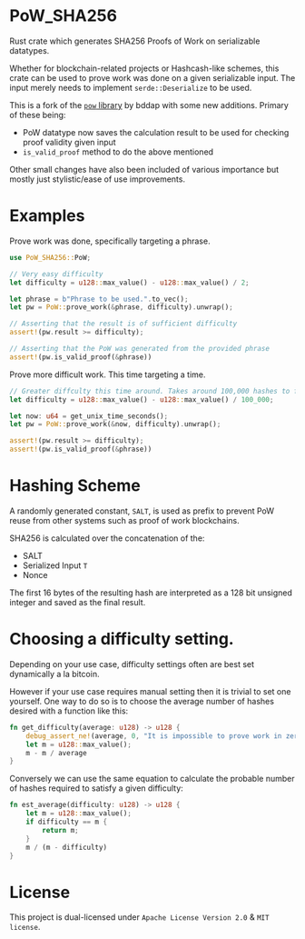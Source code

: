 # PoW_SHA256

Rust crate which generates SHA256 Proofs of Work on serializable datatypes. 

Whether for blockchain-related projects or Hashcash-like schemes, this crate can be used to prove work was done on a given serializable input. The input merely needs to implement `serde::Deserialize` to be used.

This is a fork of the [`pow` library](https://github.com/bddap/pow) by bddap with some new additions. Primary of these being:

- PoW datatype now saves the calculation result to be used for checking proof validity given input
- `is_valid_proof` method to do the above mentioned

Other small changes have also been included of various importance but mostly just stylistic/ease of use improvements.

# Examples

Prove work was done, specifically targeting a phrase.

```rust
use PoW_SHA256::PoW;

// Very easy difficulty
let difficulty = u128::max_value() - u128::max_value() / 2;

let phrase = b"Phrase to be used.".to_vec();
let pw = PoW::prove_work(&phrase, difficulty).unwrap();

// Asserting that the result is of sufficient difficulty
assert!(pw.result >= difficulty);

// Asserting that the PoW was generated from the provided phrase
assert!(pw.is_valid_proof(&phrase))
```

Prove more difficult work. This time targeting a time.

```rust
// Greater diffculty this time around. Takes around 100,000 hashes to find a nonce of the correct difficulty.
let difficulty = u128::max_value() - u128::max_value() / 100_000;

let now: u64 = get_unix_time_seconds();
let pw = PoW::prove_work(&now, difficulty).unwrap();

assert!(pw.result >= difficulty);
assert!(pw.is_valid_proof(&phrase))
```


# Hashing Scheme

A randomly generated constant, `SALT`, is used as prefix to prevent PoW reuse from other systems such as proof of work blockchains.

SHA256 is calculated over the concatenation of the:
- SALT
- Serialized Input `T` 
- Nonce

The first 16 bytes of the resulting hash are interpreted as a 128 bit unsigned integer and saved as the final result.


# Choosing a difficulty setting.

Depending on your use case, difficulty settings often are best set dynamically a la bitcoin.

However if your use case requires manual setting then it is trivial to set one yourself. One way to do so is to choose the average number of hashes desired with a function like this:

```rust
fn get_difficulty(average: u128) -> u128 {
    debug_assert_ne!(average, 0, "It is impossible to prove work in zero attempts.");
    let m = u128::max_value();
    m - m / average
}
```

Conversely we can use the same equation to calculate the probable number of hashes required to satisfy a given difficulty:

```rust
fn est_average(difficulty: u128) -> u128 {
    let m = u128::max_value();
    if difficulty == m {
        return m;
    } 
    m / (m - difficulty)
}
```

# License

This project is dual-licensed under `Apache License Version 2.0` & `MIT license`.

